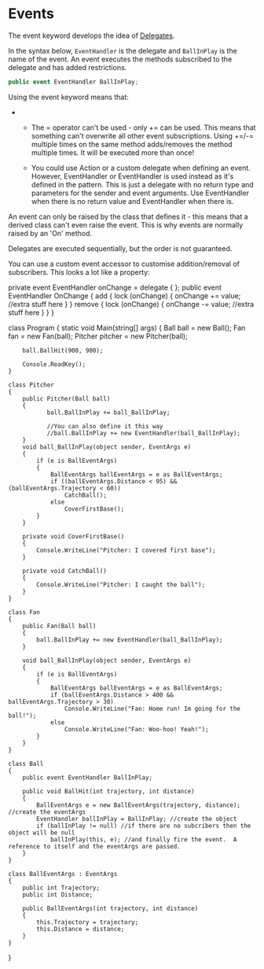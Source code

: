 # Events
The event keyword develops the idea of [Delegates](Delegates.md).

In the syntax below, `EventHandler` is the delegate and `BallInPlay` is the name of the event. An event executes the methods subscribed to the delegate and has added restrictions.

```csharp
public event EventHandler BallInPlay;
```

Using the event keyword means that:

 - * The = operator can't be used - only += can be used. This means that something can't overwrite all other event subscriptions. Using +=/-=
   multiple times on the same method adds/removes the method multiple
   times. It will be executed more than once!

	* You could use Action<T> or a custom delegate when defining an event. However, EventHandler or EventHandler<T> is used instead as it's defined in the pattern. This is just a delegate with no return type and parameters for the sender and event arguments. Use EventHandler when there is no return value and EventHandler<T> when there is.



An event can only be raised by the class that defines it - this means that a derived class can't even raise the event. This is why events are normally raised by an 'On' method.

Delegates are executed sequentially, but the order is not guaranteed.

You can use a custom event accessor to customise addition/removal of subscribers. This looks a lot like a property:


private event EventHandler<MyArgs> onChange = delegate { };
public event EventHandler<MyArgs> OnChange
{
     add
     {
          lock (onChange)
          {
               onChange += value;
               //extra stuff here
          }
     }
     remove
     {
          lock (onChange)
          {
               onChange -= value;
                //extra stuff here
          }
     }
}



class Program
{
    static void Main(string[] args)
    {
        Ball ball = new Ball();
        Fan fan = new Fan(ball);
        Pitcher pitcher = new Pitcher(ball);

        ball.BallHit(900, 900);

        Console.ReadKey();
    }

    class Pitcher
    {
        public Pitcher(Ball ball)
        {
               ball.BallInPlay += ball_BallInPlay;
              
               //You can also define it this way
               //ball.BallInPlay += new EventHandler(ball_BallInPlay);
        }
        void ball_BallInPlay(object sender, EventArgs e)
        {
            if (e is BallEventArgs)
            {
                BallEventArgs ballEventArgs = e as BallEventArgs;
                if ((ballEventArgs.Distance < 95) && (ballEventArgs.Trajectory < 60))
                    CatchBall();
                else
                    CoverFirstBase();
            }
        }

        private void CoverFirstBase()
        {
            Console.WriteLine("Pitcher: I covered first base");
        }

        private void CatchBall()
        {
            Console.WriteLine("Pitcher: I caught the ball");
        }
    }

    class Fan
    {
        public Fan(Ball ball)
        {
            ball.BallInPlay += new EventHandler(ball_BallInPlay);
        }

        void ball_BallInPlay(object sender, EventArgs e)
        {
            if (e is BallEventArgs)
            {
                BallEventArgs ballEventArgs = e as BallEventArgs;
                if (ballEventArgs.Distance > 400 && ballEventArgs.Trajectory > 30)
                    Console.WriteLine("Fan: Home run! Im going for the ball!");
                else
                    Console.WriteLine("Fan: Woo-hoo! Yeah!");
            }
        }
    }

    class Ball
    {
        public event EventHandler BallInPlay;

        public void BallHit(int trajectory, int distance)
        {
            BallEventArgs e = new BallEventArgs(trajectory, distance); //create the eventArgs
            EventHandler ballInPlay = BallInPlay; //create the object
            if (ballInPlay != null) //if there are no subcribers then the object will be null
                ballInPlay(this, e); //and finally fire the event.  A reference to itself and the eventArgs are passed.
        }
    }

    class BallEventArgs : EventArgs
    {
        public int Trajectory;
        public int Distance;

        public BallEventArgs(int trajectory, int distance)
        {
            this.Trajectory = trajectory;
            this.Distance = distance;
        }
    }

}

<!--stackedit_data:
eyJoaXN0b3J5IjpbMTIzMjQyMjEwOV19
-->